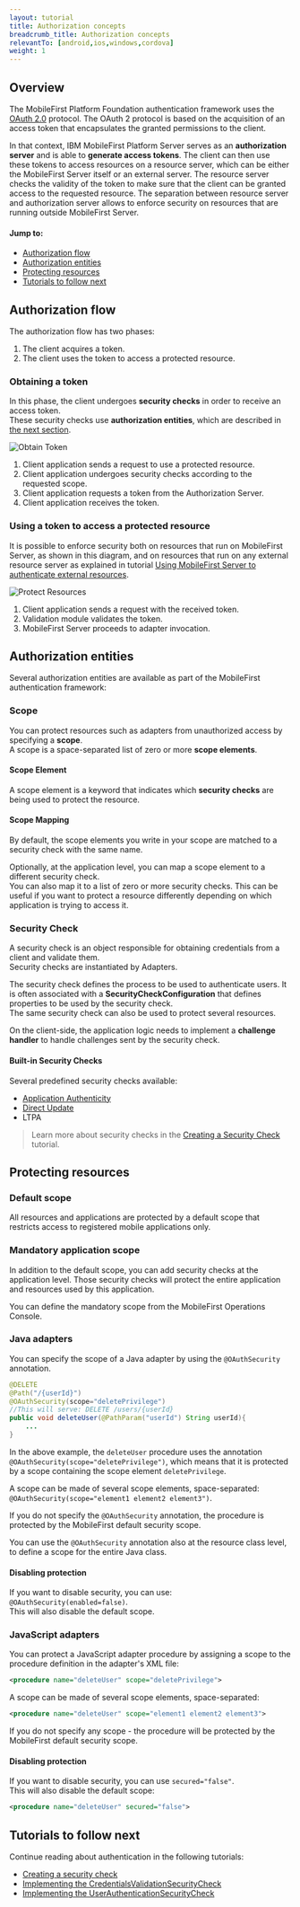 ```yaml
---
layout: tutorial
title: Authorization concepts
breadcrumb_title: Authorization concepts
relevantTo: [android,ios,windows,cordova]
weight: 1
---
```


## Overview
The MobileFirst Platform Foundation authentication framework uses the [OAuth 2.0](http://oauth.net/) protocol. The OAuth 2 protocol is based on the acquisition of an access token that encapsulates the granted permissions to the client.  

In that context, IBM MobileFirst Platform Server serves as an **authorization server** and is able to **generate access tokens**. The client can then use these tokens to access resources on a resource server, which can be either the MobileFirst Server itself or an external server. The resource server checks the validity of the token to make sure that the client can be granted access to the requested resource. The separation between resource server and authorization server allows to enforce security on resources that are running outside MobileFirst Server.

#### Jump to:

* [Authorization flow](#authorization-flow)
* [Authorization entities](#authorization-entities)
* [Protecting resources](#protecting-resources)
* [Tutorials to follow next](#tutorials-to-follow-next)

## Authorization flow
The authorization flow has two phases:

1. The client acquires a token.
2. The client uses the token to access a protected resource.

### Obtaining a token
In this phase, the client undergoes **security checks** in order to receive an access token.  
These security checks use **authorization entities**, which are described in [the next section](#authorization-entities).  

![Obtain Token](auth-flow-1.jpg)

1. Client application sends a request to use a protected resource.
2. Client application undergoes security checks according to the requested scope.
3. Client application requests a token from the Authorization Server.
4. Client application receives the token.

### Using a token to access a protected resource
It is possible to enforce security both on resources that run on MobileFirst Server, as shown in this diagram, and on resources that run on any external resource server as explained in tutorial [Using MobileFirst Server to authenticate external resources](../../using-mobilefirst-server-authenticate-external-resources/).

![Protect Resources](auth-flow-2.jpg)

1. Client application sends a request with the received token.
2. Validation module validates the token.
3. MobileFirst Server proceeds to adapter invocation.

## Authorization entities
Several authorization entities are available as part of the MobileFirst authentication framework:

### Scope
You can protect resources such as adapters from unauthorized access by specifying a **scope**.  
A scope is a space-separated list of zero or more **scope elements**.

#### Scope Element
A scope element is a keyword that indicates which **security checks** are being used to protect the resource.

#### Scope Mapping
By default, the scope elements you write in your scope are matched to a security check with the same name.

Optionally, at the application level, you can map a scope element to a different security check.  
You can also map it to a list of zero or more security checks. This can be useful if you want to protect a resource differently depending on which application is trying to access it.

### Security Check
A security check is an object responsible for obtaining credentials from a client and validate them.  
Security checks are instantiated by Adapters.

The security check defines the process to be used to authenticate users. It is often associated with a **SecurityCheckConfiguration** that defines properties to be used by the security check.  
The same security check can also be used to protect several resources.

On the client-side, the application logic needs to implement a **challenge handler** to handle challenges sent by the security check.

#### Built-in Security Checks
Several predefined security checks available:

- [Application Authenticity](../application-authenticity/)
- [Direct Update](../../using-the-mfpf-sdk/direct-update)
- LTPA

> Learn more about security checks in the [Creating a Security Check](../creating-a-security-check/) tutorial.

## Protecting resources

### Default scope
All resources and applications are protected by a default scope that restricts access to registered mobile applications only.

### Mandatory application scope
In addition to the default scope, you can add security checks at the application level. Those security checks will protect the entire application and resources used by this application.

You can define the mandatory scope from the MobileFirst Operations Console.

### Java adapters
You can specify the scope of a Java adapter by using the `@OAuthSecurity` annotation.

```java
@DELETE
@Path("/{userId}")
@OAuthSecurity(scope="deletePrivilege")
//This will serve: DELETE /users/{userId}
public void deleteUser(@PathParam("userId") String userId){
    ...
}
```

In the above example, the `deleteUser` procedure uses the annotation `@OAuthSecurity(scope="deletePrivilege")`, which means that it is protected by a scope containing the scope element `deletePrivilege`.

A scope can be made of several scope elements, space-separated: `@OAuthSecurity(scope="element1 element2 element3")`.

If you do not specify the `@OAuthSecurity` annotation, the procedure is protected by the MobileFirst default security scope.

You can use the `@OAuthSecurity` annotation also at the resource class level, to define a scope for the entire Java class.

#### Disabling protection
If you want to disable security, you can use: `@OAuthSecurity(enabled=false)`.  
This will also disable the default scope.

### JavaScript adapters
You can protect a JavaScript adapter procedure by assigning a scope to the procedure definition in the adapter's XML file:

```xml
<procedure name="deleteUser" scope="deletePrivilege">
```

A scope can be made of several scope elements, space-separated:

```xml
<procedure name="deleteUser" scope="element1 element2 element3">
```

If you do not specify any scope - the procedure will be protected by the MobileFirst default security scope.

#### Disabling protection
If you want to disable security, you can use `secured="false"`.  
This will also disable the default scope:

```xml
<procedure name="deleteUser" secured="false">
```

## Tutorials to follow next
Continue reading about authentication in the following tutorials:

* [Creating a security check](../creating-a-security-check)
* [Implementing the CredentialsValidationSecurityCheck](../credentials-validation)
* [Implementing the UserAuthenticationSecurityCheck](../user-authentication)
